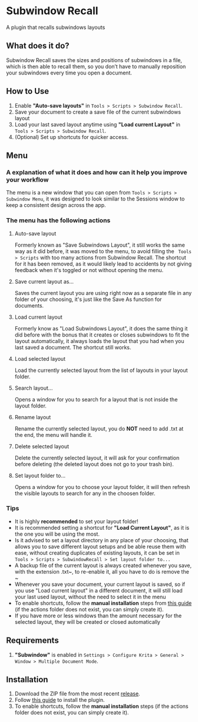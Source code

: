<html>
<h1>Subwindow Recall</h1>
<p>A plugin that recalls subwindows layouts</p>
<h2>What does it do?</h2>
<p>Subwindow Recall saves the sizes and positions of subwindows in a file, which is then able
to recall them, so you don’t have to manually reposition your subwindows every time you open a document.</p>
    
<h2>How to Use</h2>
<ol>
	<li>Enable <strong>"Auto-save layouts"</strong> in <code>Tools > Scripts > Subwindow Recall</code>.</li>
	<li>Save your document to create a save file of the current subwindows layout
	<li>Load your last saved layout anytime using <strong>"Load current Layout"</strong> in <code>Tools > Scripts > Subwindow Recall</code>.</li>
	<li>(Optional) Set up shortcuts for quicker access.</li>
</ol>

<h2>Menu</h2>
<h3>A explanation of what it does and how can it help <strong>you</strong> improve your workflow</h3>
<p>The menu is a new window that you can open from <code>Tools > Scripts > Subwindow Menu</code>, it was designed to look similar to the Sessions window to keep a consistent design across the app.</p>
<h3>The menu has the following actions</h3>

<ol>
    <li>Auto-save layout</li>
    <p>Formerly known as "Save Subwindows Layout", it still works the same way as it did before, it was moved to the menu, to avoid filling the <code> Tools > Scripts</code> with too many actions from Subwindow Recall. The shortcut for it has been removed, as it would likely lead to accidents by not giving feedback when it's toggled or not without opening the menu.</p>
    <li>Save current layout as...</li>
    <p>Saves the current layout you are using right now as a separate file in any folder of your choosing, it's just like the Save As function for documents.</p>
    <li>Load current layout</li>
    <p>Formerly know as "Load Subwindows Layout", it does the same thing it did before with the bonus that it creates or closes subwindows to fit the layout automatically, it always loads the layout that you had when you last saved a document. The shortcut still works.</p>
    <li>Load selected layout</li>
    <p>Load the currently selected layout from the list of layouts in your layout folder.</p>
    <li>Search layout...</li>
    <p>Opens a window for you to search for a layout that is not inside the layout folder.</p>
    <li>Rename layout</li>
    <p>Rename the currently selected layout, you do <strong>NOT</strong> need to add .txt at the end, the menu will handle it.</p>
    <li>Delete selected layout</li>
    <p>Delete the currently selected layout, it will ask for your confirmation before deleting (the deleted layout does not go to your trash bin).</p>
    <li>Set layout folder to...</li>
    <p>Opens a window for you to choose your layout folder, it will then refresh the visible layouts to search for any in the choosen folder.</p>
</ol>
<h3>Tips</h3>
<ul>
	<li>It is highly <strong>recommended</strong> to set your layout folder!</li>
	<li>It is recommended setting a shortcut for <strong>"Load Current Layout"</strong>, as it is the one you will be using the most.</li>
	<li>Is it advised to set a layout directory in any place of your choosing, that allows you to save different layout setups and be able reuse them with ease, without creating duplicates of existing layouts, it can be set in <code>Tools > Scripts > SubwindowRecall > Set layout folder to...</code></li>
	<li>A backup file of the current layout is always created whenever you save, with the extension .txt~, to re-enable it, all you have to do is remove the ~</li>
	<li>Whenever you save your document, your current layout is saved, so if you use "Load current layout" in a different document, it will still load your last used layout, without the need to select it in the menu</li>
	<li>To enable shortcuts, follow the <strong>manual installation</strong> steps from <a href="https://docs.krita.org/en/user_manual/python_scripting/install_custom_python_plugin.html">this guide</a> (if the actions folder does not exist, you can simply create it).</li>
	<li>If you have more or less windows than the amount necessary for the selected layout, they will be created or closed automatically</li>

</ul>
 
<h2>Requirements</h2>
<ol>
	<li><strong> "Subwindow"</strong> is enabled in <code>Settings > Configure Krita > General > Window > Multiple Document Mode</code>.</li>
</ol>

<h2>Installation</h2>
<ol>
	<li>Download the ZIP file from the most recent <a href="https://github.com/Victus-Illus/Subwindow-Recall/releases">release</a>.</li>
	<li>Follow <a href="https://docs.krita.org/en/user_manual/python_scripting/install_custom_python_plugin.html">this guide</a> to install the plugin.</li>
	<li>To enable shortcuts, follow the <strong>manual installation</strong> steps (if the actions folder does not exist, you can simply create it).</li>
</ol>
 </html>
